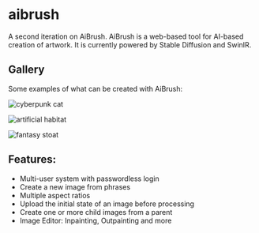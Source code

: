 # aibrush
A second iteration on AiBrush. AiBrush is a web-based tool for AI-based
creation of artwork. It is currently powered by Stable Diffusion and SwinIR.

## Gallery

Some examples of what can be created with AiBrush:

![cyberpunk cat](https://user-images.githubusercontent.com/1783800/209032611-bf2d23f4-a2cf-4b24-8c20-50025df77cef.png)

![artificial habitat](https://user-images.githubusercontent.com/1783800/209032677-8068ce46-5ea2-43da-a052-cb63b688920d.png)

![fantasy stoat](https://user-images.githubusercontent.com/1783800/209032751-41748b98-5e72-42ad-961a-f3377a74e0c5.png)

## Features:

* Multi-user system with passwordless login
* Create a new image from phrases
* Multiple aspect ratios
* Upload the initial state of an image before processing
* Create one or more child images from a parent
* Image Editor: Inpainting, Outpainting and more
